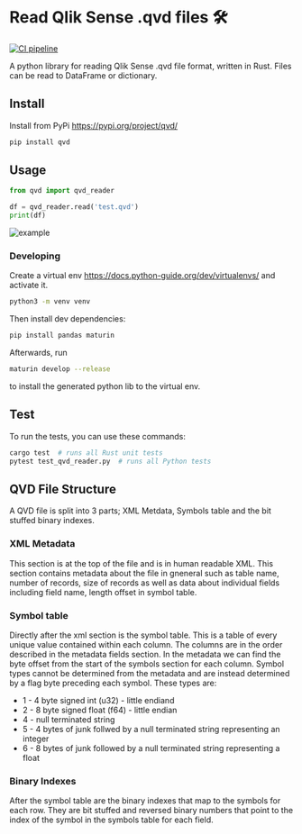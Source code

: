 # Read Qlik Sense .qvd files 🛠
[![CI pipeline](https://github.com/SBentley/qvd-utils/actions/workflows/CI.yml/badge.svg)](https://github.com/SBentley/qvd-utils/actions/workflows/CI.yml)

A python library for reading Qlik Sense .qvd file format, written in Rust.
Files can be read to DataFrame or dictionary.

## Install

Install from PyPi https://pypi.org/project/qvd/

```sh
pip install qvd
```

## Usage

```python
from qvd import qvd_reader

df = qvd_reader.read('test.qvd')
print(df)
```

![example](https://raw.githubusercontent.com/SBentley/qvd-utils/master/example.png)

### Developing

Create a virtual env https://docs.python-guide.org/dev/virtualenvs/ and activate it.

```sh
python3 -m venv venv
```

Then install dev dependencies:

```sh
pip install pandas maturin
```

Afterwards, run 

```sh
maturin develop --release
```

to install the generated python lib to the virtual env.

## Test

To run the tests, you can use these commands:

```sh
cargo test  # runs all Rust unit tests
pytest test_qvd_reader.py  # runs all Python tests
```

## QVD File Structure

A QVD file is split into 3 parts; XML Metdata, Symbols table and the bit
stuffed binary indexes.

### XML Metadata

This section is at the top of the file and is in human readable XML. This
section contains metadata about the file in gneneral such as table name, number
of records, size of records as well as data about individual fields including
field name, length offset in symbol table.

### Symbol table

Directly after the xml section is the symbol table. This is a table of every
unique value contained within each column. The columns are in the order
described in the metadata fields section. In the metadata we can find the byte
offset from the start of the symbols section for each column. Symbol types
cannot be determined from the metadata and are instead determined by a flag
byte preceding each symbol. These types are:

* 1 - 4 byte signed int (u32) - little endiand
* 2 - 8 byte signed float (f64) - little endian
* 4 - null terminated string
* 5 - 4 bytes of junk follwed by a null terminated string representing an integer
* 6 - 8 bytes of junk followed by a null terminated string representing a float

### Binary Indexes

After the symbol table are the binary indexes that map to the symbols for each
row. They are bit stuffed and reversed binary numbers that point to the index
of the symbol in the symbols table for each field.
